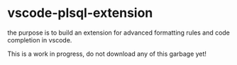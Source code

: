 # vscode-plsql-extension
the purpose is to build an extension for advanced formatting rules and code completion in vscode.

This is a work in progress, do not download any of this garbage yet!
